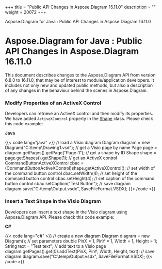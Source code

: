 +++
title = "Public API Changes in Aspose.Diagram 16.11.0" 
description = "" 
weight = 20072 
+++

Aspose.Diagram for Java : Public API Changes in Aspose.Diagram 16.11.0  

# Aspose.Diagram for Java : Public API Changes in Aspose.Diagram 16.11.0


This document describes changes to the Aspose.Diagram API from version 6.8.0 to 16.11.0, that may be of interest to module/application developers. It includes not only new and updated public methods, but also a description of any changes in the behaviour behind the scenes in Aspose.Diagram.

### Modify Properties of an ActiveX Control

Developers can retrieve an ActiveX control and then modify its properties. We have added `ActiveXControl` property in the [Shape](http://www.aspose.com/api/net/diagram/aspose.diagram/shape) class. Please check this code example:

**Java**

{{< code lang="java" >}}
// load a Visio diagram
Diagram diagram = new Diagram("C:\\temp\\Drawing1.vsd");
// get a Visio page by name
Page page = diagram.getPages().getPage("Page-1");
// get a shape by ID
Shape shape = page.getShapes().getShape(1);
// get an ActiveX control
CommandButtonActiveXControl cbac = (CommandButtonActiveXControl)shape.getActiveXControl();
// set width of the command button control
cbac.setWidth(4);
// set height of the command button control
cbac.setHeight(4);
// set caption of the command button control
cbac.setCaption("Test Button");
// save diagram
diagram.save("C:\\temp\\Output.vsdx", SaveFileFormat.VSDX);
{{< /code >}}

### Insert a Text Shape in the Visio Diagram

Developers can insert a text shape in the Visio diagram using Aspose.Diagram API. Please check this code example:

**C#**

{{< code lang="c#" >}}
// create a new diagram
Diagram diagram = new Diagram();
// set parameters
double PinX = 1, PinY = 1, Width = 1, Height = 1;
String text = "Test text";
// add text to a Visio page
diagram.getPages().get(0).addText(PinX, PinY, Width, Height, text);
// save diagram 
diagram.save("C:\\temp\\Output.vsdx", SaveFileFormat.VSDX);
{{< /code >}}

